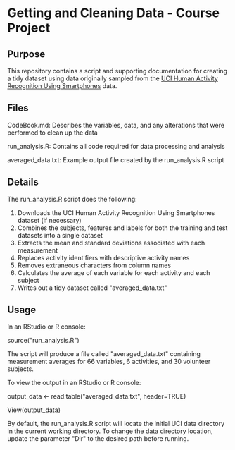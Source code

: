 # Getting and Cleaning Data - Course Project

## Purpose
This repository contains a script and supporting documentation for creating a tidy dataset using data originally sampled from the [UCI Human Activity Recognition Using Smartphones](http://archive.ics.uci.edu/ml/datasets/Human+Activity+Recognition+Using+Smartphones) data. 

## Files
CodeBook.md:
Describes the variables, data, and any alterations that were performed to clean up the data

run_analysis.R:
Contains all code required for data processing and analysis

averaged_data.txt:
Example output file created by the run_analysis.R script

## Details
The run_analysis.R script does the following:

1. Downloads the UCI Human Activity Recognition Using Smartphones dataset (if necessary)
2. Combines the subjects, features and labels for both the training and test datasets into a single dataset
3. Extracts the mean and standard deviations associated with each measurement
4. Replaces activity identifiers with descriptive activity names
5. Removes extraneous characters from column names
5. Calculates the average of each variable for each activity and each subject
6. Writes out a tidy dataset called "averaged_data.txt"

## Usage
In an RStudio or R console:

source("run_analysis.R")

The script will produce a file called "averaged_data.txt" containing measurement averages for 66 variables, 6 activities, and 30 volunteer subjects.

To view the output in an RStudio or R console:

output_data <- read.table("averaged_data.txt", header=TRUE)

View(output_data)

By default, the run_analysis.R script will locate the initial UCI data directory in the current working directory. To change the data directory location, update the parameter "Dir" to the desired path before running.
